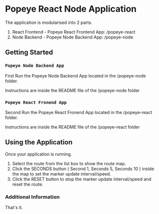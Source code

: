 # Popeye React Node Application

The application is modularised into 2 parts.
1. React Frontend - Popeye React Frontend App: /popeye-react
2. Node Backend - Popeye Node Backend App: /popeye-node

## Getting Started

### `Popeye Node Backend App`

First Run the Popeye Node Backend App located in the /popeye-node folder.

Instructions are inside the README file of the /popeye-node folder

### `Popeye React Fronend App`

Second Run the Popeye React Fronend App located in the /popeye-react folder.

Instructions are inside the README file of the /popeye-react folder

## Using the Application 

Once your application is running.

1. Select the route from the list box to show the route map.
2. Click the SECONDS button ( Second 1, Seconds 5, Seconds 10 ) inside the map to set the marker update interval/speed.
3. Click the RESET button to stop the marker update interval/speed and reset the route.

### Additional Information

That's it.
